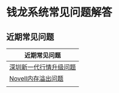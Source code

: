 # 钱龙系统常见问题解答


## 近期常见问题

| 近期常见问题       | 
| ------------- |
|[深圳新一代行情升级问题](v5.md)    |
| [Novell内存溢出问题](novellnc.md)    |
|  |

